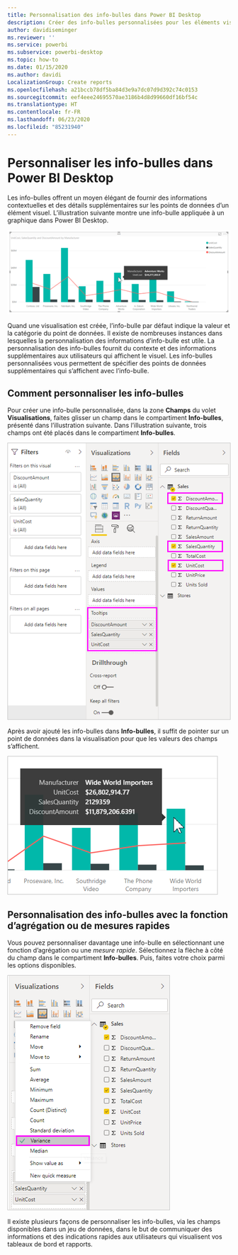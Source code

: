 ```yaml
---
title: Personnalisation des info-bulles dans Power BI Desktop
description: Créer des info-bulles personnalisées pour les éléments visuels par glisser-déplacer
author: davidiseminger
ms.reviewer: ''
ms.service: powerbi
ms.subservice: powerbi-desktop
ms.topic: how-to
ms.date: 01/15/2020
ms.author: davidi
LocalizationGroup: Create reports
ms.openlocfilehash: a21bccb78df5ba84d3e9a7dc07d9d392c74c0153
ms.sourcegitcommit: eef4eee24695570ae3186b4d8d99660df16bf54c
ms.translationtype: HT
ms.contentlocale: fr-FR
ms.lasthandoff: 06/23/2020
ms.locfileid: "85231940"
---
```

# <a name="customize-tooltips-in-power-bi-desktop"></a>Personnaliser les info-bulles dans Power BI Desktop

Les info-bulles offrent un moyen élégant de fournir des informations contextuelles et des détails supplémentaires sur les points de données d’un élément visuel. L’illustration suivante montre une info-bulle appliquée à un graphique dans Power BI Desktop.

![Info-bulle par défaut](media/desktop-custom-tooltips/custom-tooltips-1.png)

Quand une visualisation est créée, l’info-bulle par défaut indique la valeur et la catégorie du point de données. Il existe de nombreuses instances dans lesquelles la personnalisation des informations d’info-bulle est utile. La personnalisation des info-bulles fournit du contexte et des informations supplémentaires aux utilisateurs qui affichent le visuel. Les info-bulles personnalisées vous permettent de spécifier des points de données supplémentaires qui s’affichent avec l’info-bulle.

## <a name="how-to-customize-tooltips"></a>Comment personnaliser les info-bulles

Pour créer une info-bulle personnalisée, dans la zone **Champs** du volet **Visualisations**, faites glisser un champ dans le compartiment **Info-bulles**, présenté dans l’illustration suivante. Dans l’illustration suivante, trois champs ont été placés dans le compartiment **Info-bulles**.

![Ajout de champs d’info-bulle](media/desktop-custom-tooltips/custom-tooltips-2.png)

Après avoir ajouté les info-bulles dans **Info-bulles**, il suffit de pointer sur un point de données dans la visualisation pour que les valeurs des champs s’affichent.

![Info-bulle personnalisée](media/desktop-custom-tooltips/custom-tooltips-3.png)

## <a name="customizing-tooltips-with-aggregation-or-quick-measures"></a>Personnalisation des info-bulles avec la fonction d’agrégation ou de mesures rapides

Vous pouvez personnaliser davantage une info-bulle en sélectionnant une fonction d’agrégation ou une *mesure rapide*. Sélectionnez la flèche à côté du champ dans le compartiment **Info-bulles**. Puis, faites votre choix parmi les options disponibles.

![Info-bulle avec mesure rapide](media/desktop-custom-tooltips/custom-tooltips-4.png)

Il existe plusieurs façons de personnaliser les info-bulles, via les champs disponibles dans un jeu de données, dans le but de communiquer des informations et des indications rapides aux utilisateurs qui visualisent vos tableaux de bord et rapports.
